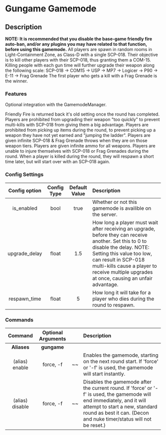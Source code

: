 Gungame Gamemode
======
## Description
**NOTE: It is recommended that you disable the base-game friendly fire auto-ban, and/or any plugins you may have related to that function, before using this gamemode.**
All players are spawn in random rooms in Light-Containment Zone, as Class-D with a single SCP-018. Their objective is to kill other players with their SCP-018, thus granting them a COM-15. Killing people with each gun time will further upgrade their weapon along the following scale:
SCP-018 -> COM15 -> USP -> MP7 -> Logicer -> P90 -> E-11 -> Frag Grenade
The first player who gets a kill with a Frag Grenade is the winner.

### Features
Optional integration with the GamemodeManager.

Friendly Fire is returned back it's old setting once the round has completed.
Players are prohibited from upgrading their weapon "too quickly" to prevent multi-kills with SCP-018 from giving them a big advantage.
Players are prohibited from picking up items during the round, to prevent picking up a weapon they have not yet earned and "jumping the ladder".
Players are given infinite SCP-018 & Frag Grenade throws when they are on those weapon tiers.
Players are given infinite ammo for all weapons.
Players are unable to injure themselves with SCP-018 or Frag Grenades during the round.
When a player is killed during the round, they will respawn a short time later, but will start over with an SCP-018 again.
### Config Settings
Config option | Config Type | Default Value | Description
:---: | :---: | :---: | :------
is_enabled | bool | true | Whether or not this gamemode is availible on the server.
upgrade_delay | float | 1.5 | How long a player must wait after receiving an upgrade, before they can receive another. Set this to 0 to disable the delay. NOTE: Setting this value too low, can result in SCP-018 multi-kills cause a player to receive multiple upgrades at once, causing an unfair advantage.
respawn_time | float | 5 | How long it will take for a player who dies during the round to respawn.
### Commands
Command | Optional Arguments | | Description
:---: | :---: | :---: | :------
**Aliases** | **gungame**
(alias) enable | force, -f | ~~ | Enables the gamemode, starting on the next round start. If 'force' or '-f' is used, the gamemode will start instantly.
(alias) disable | force, -f | ~~ | Disables the gamemode after the current round. If 'force' or '-f' is used, the gamemode will end immediately, and it will attempt to start a new, standard round as best it can. (Decon and nuke timer/status will not be reset.)
